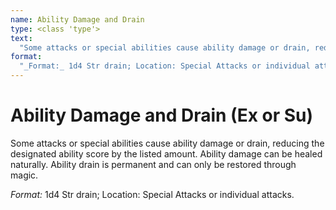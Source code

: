 ```yaml
---
name: Ability Damage and Drain
type: <class 'type'>
text:
  "Some attacks or special abilities cause ability damage or drain, reducing the designated ability score by the listed amount. Ability damage can be healed naturally. Ability drain is permanent and can only be restored through magic."
format:
  "_Format:_ 1d4 Str drain; Location: Special Attacks or individual attacks."
---
```

 
# Ability Damage and Drain (Ex or Su)
Some attacks or special abilities cause ability damage or drain, reducing the designated ability score by the listed amount. Ability damage can be healed naturally. Ability drain is permanent and can only be restored through magic.

_Format:_ 1d4 Str drain; Location: Special Attacks or individual attacks.